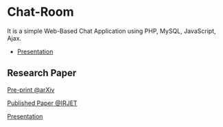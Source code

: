 # Chat-Room
 It is a simple Web-Based Chat Application using PHP, MySQL, JavaScript, Ajax.

  - [Presentation](https://github.com/Amey-Thakur/CHAT-ROOM/blob/main/CHAT%20ROOM%20USING%20HTML%2C%20PHP%2C%20CSS%2C%20JS%2C%20AJAX%20PRESENTATION.pdf)

## Research Paper
[Pre-print @arXiv](https://arxiv.org/abs/2106.14704)

[Published Paper @IRJET](https://www.irjet.net/archives/V8/i6/IRJET-V8I6348.pdf)

[Presentation](http://dx.doi.org/10.13140/RG.2.2.16257.38248)
